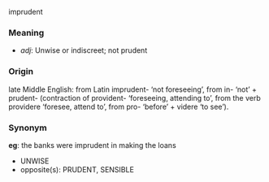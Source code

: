 imprudent
### Meaning
+ _adj_: Unwise or indiscreet; not prudent

### Origin

late Middle English: from Latin imprudent- ‘not foreseeing’, from in- ‘not’ + prudent- (contraction of provident- ‘foreseeing, attending to’, from the verb providere ‘foresee, attend to’, from pro- ‘before’ + videre ‘to see’).

### Synonym

__eg__: the banks were imprudent in making the loans

+ UNWISE
+ opposite(s): PRUDENT, SENSIBLE
